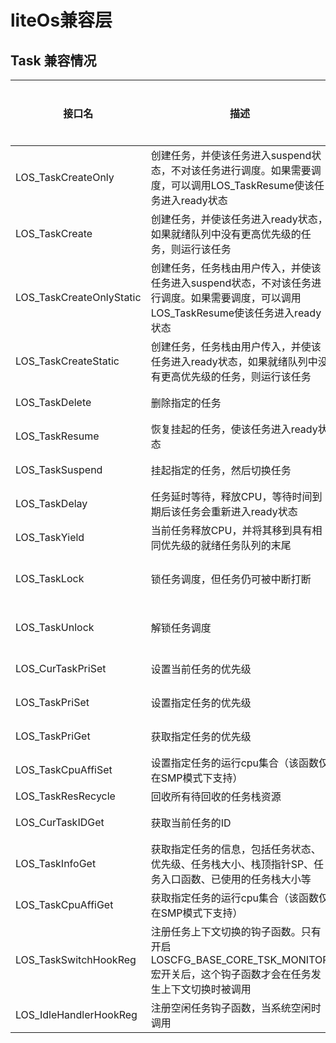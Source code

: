 # liteOs兼容层

## Task 兼容情况

| 接口名                   | 描述                                                         | 支持情况 | 原因 | 是否验证 |
| ------------------------ | ------------------------------------------------------------ | -------- | ---- | -------- |
| LOS_TaskCreateOnly       | 创建任务，并使该任务进入suspend状态，不对该任务进行调度。如果需要调度，可以调用LOS_TaskResume使该任务进入ready状态 | 支持     |      | 是       |
| LOS_TaskCreate           | 创建任务，并使该任务进入ready状态，如果就绪队列中没有更高优先级的任务，则运行该任务 | 支持     |      |          |
| LOS_TaskCreateOnlyStatic | 创建任务，任务栈由用户传入，并使该任务进入suspend状态，不对该任务进行调度。如果需要调度，可以调用LOS_TaskResume使该任务进入ready状态 | 支持     |      |          |
| LOS_TaskCreateStatic     | 创建任务，任务栈由用户传入，并使该任务进入ready状态，如果就绪队列中没有更高优先级的任务，则运行该任务 | 支持     |      |          |
| LOS_TaskDelete           | 删除指定的任务                                               | 支持     |      |          |
| LOS_TaskResume           | 恢复挂起的任务，使该任务进入ready状态                        | 支持     |      |          |
| LOS_TaskSuspend          | 挂起指定的任务，然后切换任务                                 | 支持     |      |          |
| LOS_TaskDelay            | 任务延时等待，释放CPU，等待时间到期后该任务会重新进入ready状态 | 支持     |      |          |
| LOS_TaskYield            | 当前任务释放CPU，并将其移到具有相同优先级的就绪任务队列的末尾 | 支持     |      |          |
| LOS_TaskLock             | 锁任务调度，但任务仍可被中断打断                             | 不支持   |      |          |
| LOS_TaskUnlock           | 解锁任务调度                                                 | 不支持   |      |          |
| LOS_CurTaskPriSet        | 设置当前任务的优先级                                         | 支持     |      |          |
| LOS_TaskPriSet           | 设置指定任务的优先级                                         | 支持     |      |          |
| LOS_TaskPriGet           | 获取指定任务的优先级                                         | 支持     |      |          |
| LOS_TaskCpuAffiSet       | 设置指定任务的运行cpu集合（该函数仅在SMP模式下支持）         | 支持     |      |          |
| LOS_TaskResRecycle       | 回收所有待回收的任务栈资源                                   |          |      |          |
| LOS_CurTaskIDGet         | 获取当前任务的ID                                             | 支持     |      |          |
| LOS_TaskInfoGet          | 获取指定任务的信息，包括任务状态、优先级、任务栈大小、栈顶指针SP、任务入口函数、已使用的任务栈大小等 |          |      |          |
| LOS_TaskCpuAffiGet       | 获取指定任务的运行cpu集合（该函数仅在SMP模式下支持）         | 支持     |      |          |
| LOS_TaskSwitchHookReg    | 注册任务上下文切换的钩子函数。只有开启LOSCFG_BASE_CORE_TSK_MONITOR宏开关后，这个钩子函数才会在任务发生上下文切换时被调用 | 支持     |      |          |
| LOS_IdleHandlerHookReg   | 注册空闲任务钩子函数，当系统空闲时调用                       | 支持     |      |          |

